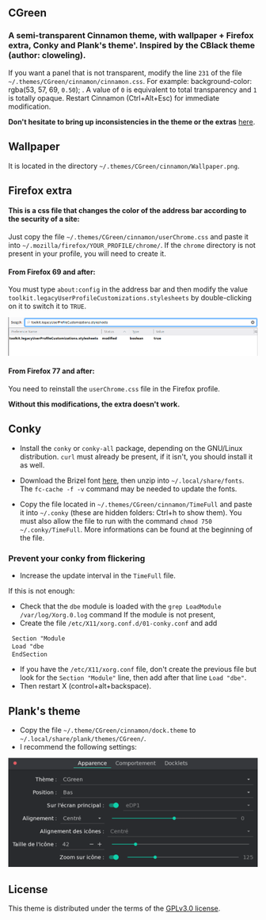 ## CGreen

### A semi-transparent Cinnamon theme, with wallpaper + Firefox extra, Conky and Plank's theme'. Inspired by the CBlack theme (author: cloweling).
If you want a panel that is not transparent, modify the line `231` of the file `~/.themes/CGreen/cinnamon/cinnamon.css`.
For example: background-color: rgba(53, 57, 69, `0.50`); . A value of `0` is equivalent to total transparency and `1` is totally opaque. Restart Cinnamon (Ctrl+Alt+Esc) for immediate modification.

**Don't hesitate to bring up inconsistencies in the theme or the extras** [here](https://github.com/Bundy01/cinnamon-spices-themes/issues).


## Wallpaper

It is located in the directory `~/.themes/CGreen/cinnamon/Wallpaper.png`.


## Firefox extra

#### This is a css file that changes the color of the address bar according to the security of a site:
Just copy the file `~/.themes/CGreen/cinnamon/userChrome.css` and paste it into `~/.mozilla/firefox/YOUR_PROFILE/chrome/`. If the `chrome` directory is not present in your profile, you will need to create it.

#### From Firefox 69 and after:
You must type `about:config` in the address bar and then modify the value `toolkit.legacyUserProfileCustomizations.stylesheets` by double-clicking on it to switch it to `TRUE`.

![example](https://raw.githubusercontent.com/Bundy01/cinnamon-spices-themes/e77599088eac84861695d447a79a932a24e9128c/CGreen/extra.png)

#### From Firefox 77 and after:
You need to reinstall the `userChrome.css` file in the Firefox profile.

**Without this modifications, the extra doesn't work.**


## Conky

* Install the `conky` or `conky-all` package, depending on the GNU/Linux distribution. `curl` must already be present, if it isn't, you should install it as well.

* Download the Brizel font [here](https://dl.dafont.com/dl/?f=brizel), then unzip into `~/.local/share/fonts`. The `fc-cache -f -v` command may be needed to update the fonts.

* Copy the file located in `~/.themes/CGreen/cinnamon/TimeFull` and paste it into `~/.conky` (these are hidden folders: Ctrl+h to show them). You must also allow the file to run with the command `chmod 750 ~/.conky/TimeFull`. More informations can be found at the beginning of the file.

### Prevent your conky from flickering
* Increase the update interval in the `TimeFull` file.

If this is not enough:
* Check that the `dbe` module is loaded with the `grep LoadModule /var/log/Xorg.0.log` command
If the module is not present,
* Create the file `/etc/X11/xorg.conf.d/01-conky.conf` and add

```
 Section "Module
 Load "dbe
 EndSection
```
* If you have the `/etc/X11/xorg.conf` file, don't create the previous file but look for the `Section "Module"` line, then add after that line `Load "dbe"`. 
* Then restart X (control+alt+backspace).


## Plank's theme

* Copy the file `~/.theme/CGreen/cinnamon/dock.theme` to `~/.local/share/plank/themes/CGreen/`.
* I recommend the following settings:

![](https://raw.githubusercontent.com/Bundy01/cinnamon-spices-themes/aa35db7bc067953441b48ad03d696be67fccea35/CGreen/settings-CGreen.png)


## License

This theme is distributed under the terms of the [GPLv3.0 license](https://raw.githubusercontent.com/linuxmint/cinnamon-spices-themes/master/CGreen/LICENCE).
